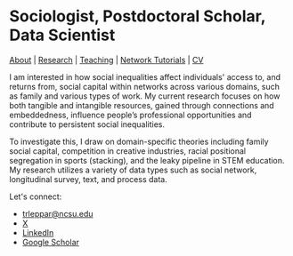 # Sociologist, Postdoctoral Scholar, Data Scientist
[About](https://Tom-R-Leppard.github.io/) | [Research](/research.md) | [Teaching](/teaching.md) | [Network Tutorials](/network_tutorials.md) | [CV](/cv.pdf)

I am interested in how social inequalities affect individuals' access to, and returns from, social capital within networks across various domains, such as family and various types of work. My current research focuses on how both tangible and intangible resources, gained through connections and embeddedness, influence people’s professional opportunities and contribute to persistent social inequalities.

To investigate this, I draw on domain-specific theories including family social capital, competition in creative industries, racial positional segregation in sports (stacking), and the leaky pipeline in STEM education. My research utilizes a variety of data types such as social network, longitudinal survey, text, and process data.

Let's connect: 
- trleppar@ncsu.edu
- [X](https://x.com/LeppardTom)
- [LinkedIn](https://www.linkedin.com/in/tom-r-leppard-phd-a69b5b106/)
- [Google Scholar](https://scholar.google.com/citations?user=VFI_6lAAAAAJ&hl=en&oi=ao)

